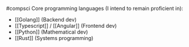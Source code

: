 #compsci
Core programming languages (I intend to remain proficient in):
- [[Golang]] (Backend dev)
- [[Typescript]] / [[Angular]] (Frontend dev)
- [[Python]] (Mathematical dev)
- [[Rust]] (Systems programming)
